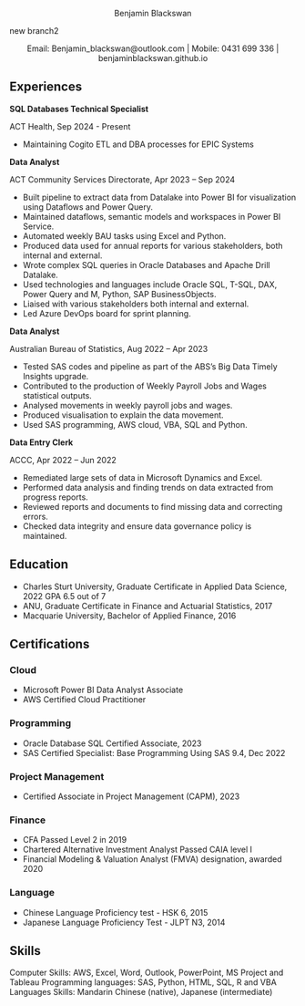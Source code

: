 <p align="center"> Benjamin Blackswan </p> new branch2

<p align="center"> Email: Benjamin_blackswan@outlook.com   |   Mobile: 0431 699 336  | benjaminblackswan.github.io </p>
    

## Experiences


**SQL Databases Technical Specialist**

ACT Health, Sep 2024 - Present
* Maintaining Cogito ETL and DBA processes for EPIC Systems



**Data Analyst**

ACT Community Services Directorate, Apr 2023 – Sep 2024

* Built pipeline to extract data from Datalake into Power BI for visualization using Dataflows and Power Query.
* Maintained dataflows, semantic models and workspaces in Power BI Service.
* Automated weekly BAU tasks using Excel and Python.
* Produced data used for annual reports for various stakeholders, both internal and external.
* Wrote complex SQL queries in Oracle Databases and Apache Drill Datalake.
* Used technologies and languages include Oracle SQL, T-SQL, DAX, Power Query and M, Python, SAP BusinessObjects.
* Liaised with various stakeholders both internal and external.
* Led Azure DevOps board for sprint planning.


**Data Analyst**

Australian Bureau of Statistics, Aug 2022 – Apr 2023
* Tested SAS codes and pipeline as part of the ABS’s Big Data Timely Insights upgrade.
* Contributed to the production of Weekly Payroll Jobs and Wages statistical outputs.
* Analysed movements in weekly payroll jobs and wages.
* Produced visualisation to explain the data movement.
* Used SAS programming, AWS cloud, VBA, SQL and Python.


**Data Entry Clerk**

ACCC, Apr 2022 – Jun 2022
* Remediated large sets of data in Microsoft Dynamics and Excel.
* Performed data analysis and finding trends on data extracted from progress reports.
* Reviewed reports and documents to find missing data and correcting errors.
* Checked data integrity and ensure data governance policy is maintained.

## Education
* Charles Sturt University, Graduate Certificate in Applied Data Science, 2022 GPA 6.5 out of 7
* ANU, Graduate Certificate in Finance and Actuarial Statistics, 2017
* Macquarie University, Bachelor of Applied Finance, 2016

## Certifications
### Cloud
* Microsoft Power BI Data Analyst Associate
* AWS Certified Cloud Practitioner

### Programming
* Oracle Database SQL Certified Associate, 2023
* SAS Certified Specialist: Base Programming Using SAS 9.4, Dec 2022

### Project Management
* Certified Associate in Project Management (CAPM), 2023

### Finance
* CFA Passed Level 2 in 2019
* Chartered Alternative Investment Analyst Passed CAIA level I
* Financial Modeling & Valuation Analyst (FMVA) designation, awarded 2020

### Language
* Chinese Language Proficiency test - HSK 6, 2015                                         
* Japanese Language Proficiency Test - JLPT N3, 2014
	
## Skills
Computer Skills: AWS, Excel, Word, Outlook, PowerPoint, MS Project and Tableau
Programming languages: SAS, Python, HTML, SQL, R and VBA
Languages Skills: Mandarin Chinese (native), Japanese (intermediate)
